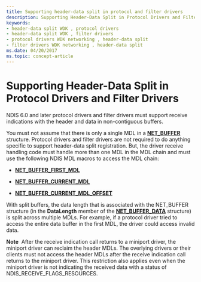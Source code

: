 ```yaml
---
title: Supporting header-data split in protocol and filter drivers
description: Supporting Header-Data Split in Protocol Drivers and Filter Drivers
keywords:
- header-data split WDK , protocol drivers
- header-data split WDK , filter drivers
- protocol drivers WDK networking , header-data split
- filter drivers WDK networking , header-data split
ms.date: 04/20/2017
ms.topic: concept-article
---
```


# Supporting Header-Data Split in Protocol Drivers and Filter Drivers





NDIS 6.0 and later protocol drivers and filter drivers must support receive indications with the header and data in non-contiguous buffers.

You must not assume that there is only a single MDL in a [**NET\_BUFFER**](/windows-hardware/drivers/ddi/nbl/ns-nbl-net_buffer) structure. Protocol drivers and filter drivers are not required to do anything specific to support header-data split registration. But, the driver receive handling code must handle more than one MDL in the MDL chain and must use the following NDIS MDL macros to access the MDL chain:

-   [**NET\_BUFFER\_FIRST\_MDL**](/windows-hardware/drivers/ddi/nblaccessors/nf-nblaccessors-net_buffer_first_mdl)

-   [**NET\_BUFFER\_CURRENT\_MDL**](/windows-hardware/drivers/ddi/nblaccessors/nf-nblaccessors-net_buffer_current_mdl)

-   [**NET\_BUFFER\_CURRENT\_MDL\_OFFSET**](/windows-hardware/drivers/ddi/nblaccessors/nf-nblaccessors-net_buffer_current_mdl_offset)

With split buffers, the data length that is associated with the NET\_BUFFER structure (in the **DataLength** member of the [**NET\_BUFFER\_DATA**](/windows-hardware/drivers/ddi/nbl/ns-nbl-net_buffer_data) structure) is split across multiple MDLs. For example, if a protocol driver tried to access the entire data buffer in the first MDL, the driver could access invalid data.

**Note**  After the receive indication call returns to a miniport driver, the miniport driver can reclaim the header MDLs. The overlying drivers or their clients must not access the header MDLs after the receive indication call returns to the miniport driver. This restriction also applies even when the miniport driver is not indicating the received data with a status of NDIS\_RECEIVE\_FLAGS\_RESOURCES.

 

 

